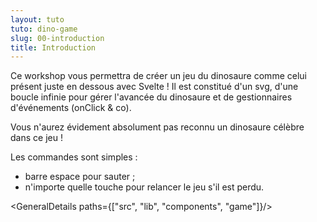 ```yaml
---
layout: tuto
tuto: dino-game
slug: 00-introduction
title: Introduction
---
```


<script>
    import Game from '$lib/components/game/Game.svelte';
    import GeneralDetails from './GeneralDetails.md';
</script>

Ce workshop vous permettra de créer un jeu du dinosaure comme celui présent juste en dessous avec Svelte ! Il est constitué d'un svg, d'une boucle infinie pour gérer l'avancée du dinosaure et de gestionnaires d'événements (onClick & co).

<div class="board-wrapper">
    <Game/>
</div>

Vous n'aurez évidement absolument pas reconnu un dinosaure célèbre dans ce jeu !

Les commandes sont simples :

- barre espace pour sauter ;
- n'importe quelle touche pour relancer le jeu s'il est perdu.

<GeneralDetails paths={["src", "lib", "components", "game"]}/>

<style>
    .board-wrapper {
        max-width: 600px;
        margin: auto;
    }
</style>
